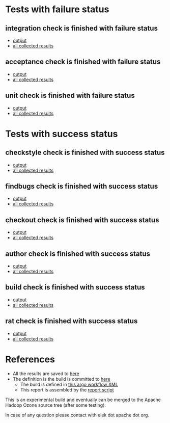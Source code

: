# Tests with failure status

## integration check is finished with failure status

   * [output](https://raw.githubusercontent.com/elek/ozone-ci/master/byscane/byscane-nightly-20190923-xrqsn/integration/output.log)
   * [all collected results](https://github.com/elek/ozone-ci/tree/master/byscane/byscane-nightly-20190923-xrqsn/integration)


## acceptance check is finished with failure status

   * [output](https://raw.githubusercontent.com/elek/ozone-ci/master/byscane/byscane-nightly-20190923-xrqsn/acceptance/output.log)
   * [all collected results](https://github.com/elek/ozone-ci/tree/master/byscane/byscane-nightly-20190923-xrqsn/acceptance)


## unit check is finished with failure status

   * [output](https://raw.githubusercontent.com/elek/ozone-ci/master/byscane/byscane-nightly-20190923-xrqsn/unit/output.log)
   * [all collected results](https://github.com/elek/ozone-ci/tree/master/byscane/byscane-nightly-20190923-xrqsn/unit)



# Tests with success status

## checkstyle check is finished with success status

   * [output](https://raw.githubusercontent.com/elek/ozone-ci/master/byscane/byscane-nightly-20190923-xrqsn/checkstyle/output.log)
   * [all collected results](https://github.com/elek/ozone-ci/tree/master/byscane/byscane-nightly-20190923-xrqsn/checkstyle)


## findbugs check is finished with success status

   * [output](https://raw.githubusercontent.com/elek/ozone-ci/master/byscane/byscane-nightly-20190923-xrqsn/findbugs/output.log)
   * [all collected results](https://github.com/elek/ozone-ci/tree/master/byscane/byscane-nightly-20190923-xrqsn/findbugs)


## checkout check is finished with success status

   * [output](https://raw.githubusercontent.com/elek/ozone-ci/master/byscane/byscane-nightly-20190923-xrqsn/checkout/output.log)
   * [all collected results](https://github.com/elek/ozone-ci/tree/master/byscane/byscane-nightly-20190923-xrqsn/checkout)


## author check is finished with success status

   * [output](https://raw.githubusercontent.com/elek/ozone-ci/master/byscane/byscane-nightly-20190923-xrqsn/author/output.log)
   * [all collected results](https://github.com/elek/ozone-ci/tree/master/byscane/byscane-nightly-20190923-xrqsn/author)


## build check is finished with success status

   * [output](https://raw.githubusercontent.com/elek/ozone-ci/master/byscane/byscane-nightly-20190923-xrqsn/build/output.log)
   * [all collected results](https://github.com/elek/ozone-ci/tree/master/byscane/byscane-nightly-20190923-xrqsn/build)


## rat check is finished with success status

   * [output](https://raw.githubusercontent.com/elek/ozone-ci/master/byscane/byscane-nightly-20190923-xrqsn/rat/output.log)
   * [all collected results](https://github.com/elek/ozone-ci/tree/master/byscane/byscane-nightly-20190923-xrqsn/rat)




# References

 * All the results are saved to [here](https://github.com/elek/ozone-ci/tree/master/byscane/byscane-nightly-20190923-xrqsn/)
 * The definition is the build is committed to [here](https://github.com/elek/argo-ozone)
    * The build is defined in [this argo workflow XML](https://github.com/elek/argo-ozone/blob/master/ozone-build.yaml)
    * This report is assembled by the [report script](https://github.com/elek/argo-ozone/blob/master/scripts/report.sh)

This is an experimental build and eventually can be merged to the Apache Hadoop Ozone source tree (after some testing).

In case of any question please contact with elek dot apache dot org.
